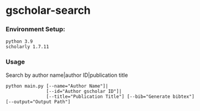 # gscholar-search

### Environment Setup:
```
python 3.9
scholarly 1.7.11
```

### Usage
Search by author name|author ID|publication title
```
python main.py [--name="Author Name"]|
               [--id="Author gscholar ID"]|
               [--title="Publication Title"] [--bib="Generate bibtex"] [--output="Output Path"]
```
